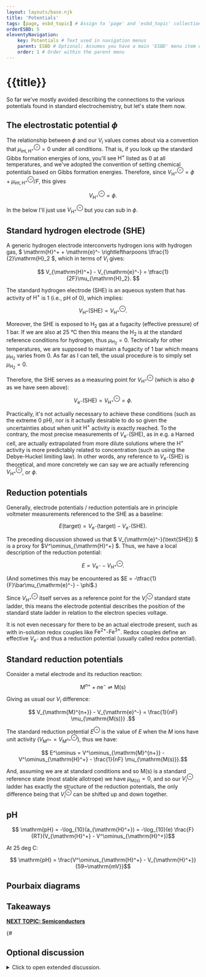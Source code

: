 ```yaml
---
layout: layouts/base.njk
title: 'Potentials'
tags: [page, esbd_topic] # Assign to 'page' and 'esbd_topic' collections
orderESBD: 5
eleventyNavigation:
    key: Potentials # Text used in navigation menus
    parent: ESBD # Optional: Assumes you have a main 'ESBD' menu item defined elsewhere
    order: 1 # Order within the parent menu
---
```


# {{title}}

So far we've mostly avoided describing the connections to the various potentials found in standard electrochemistry, but let's state them now.

## The electrostatic potential $\phi$

The relationship between $\phi$ and our $V_i$ values comes about via a convention that $\mu^\ominus_{\mathrm{int},\mathrm{H}^+} = 0$ under all conditions. That is, if you look up the standard Gibbs formation energies of ions, you'll see $\mathrm{H}^+$ listed as 0 at all temperatures, and we've adopted the convention of setting chemical potentials based on Gibbs formation energies. Therefore, since $V^\ominus_{\mathrm{H}^+} = \phi + \mu^\ominus_{\mathrm{int},\mathrm{H}^+}/F$, this gives

$$ V^\ominus_{\mathrm{H}^+} = \phi.$$

In the below I'll just use $V^\ominus_{\mathrm{H}^+}$ but you can sub in $\phi$.

## Standard hydrogen electrode (SHE)

A generic hydrogen electrode interconverts hydrogen ions with hydrogen gas, $ \mathrm{H}^+ + \mathrm{e}^- \rightleftharpoons \tfrac{1}{2}\mathrm{H}_2 $, which in terms of $V_i$ gives:

$$ V_{\mathrm{H}^+} - V_{\mathrm{e}^-} = \tfrac{1}{2F}\mu_{\mathrm{H}_2}. $$

The standard hydrogen electrode (SHE) is an aqueous system that has activity of $\mathrm{H}^+$ is 1 (i.e., pH of 0), which implies:

$$ V_{\mathrm{H}^+}(\text{SHE}) = V^\ominus_{\mathrm{H}^+} . $$

Moreover, the SHE is exposed to $\mathrm{H}_2$ gas at a fugacity (effective pressure) of 1 bar. If we are also at 25&nbsp;°C then this means the $\mathrm{H}_2$ is at the standard reference conditions for hydrogen, thus $\mu_{\mathrm{H}_2} = 0$. Technically for other temperatures, we are supposed to maintain a fugacity of 1 bar which means $\mu_{\mathrm{H}_2}$ varies from 0. As far as I can tell, the usual procedure is to simply set $\mu_{\mathrm{H}_2} = 0$.

Therefore, the SHE serves as a measuring point for $V^\ominus_{\mathrm{H}^+}$ (which is also $\phi$ as we have seen above):

$$ V_{\mathrm{e}^-}(\text{SHE}) = V^\ominus_{\mathrm{H}^+} = \phi .$$

Practically, it's not actually necessary to achieve these conditions (such as the extreme 0 pH), nor is it actually desirable to do so given the uncertainties about when unit $\mathrm{H}^+$ activity is exactly reached. To the contrary, the most precise measurements of $V_{\mathrm{e}^-}(\text{SHE})$, as in e.g. a Harned cell, are actually extrapolated from more dilute solutions where the $\mathrm{H}^+$ activity is more predictably related to concentration (such as using the Debye-Huckel limiting law). In other words, any reference to $V_{\mathrm{e}^-}(\text{SHE})$ is theoretical, and more concretely we can say we are actually referencing $V^\ominus_{\mathrm{H}^+}$, or $\phi$.

## Reduction potentials

Generally, electrode potentials / reduction potentials are in principle voltmeter measurements referenced to the SHE as a baseline:

$$ E(\text{target}) = V_{\mathrm{e}^-}(\text{target}) - V_{\mathrm{e}^-}(\text{SHE}). $$

The preceding discussion showed us that $ V_{\mathrm{e}^-}(\text{SHE}) $ is a proxy for $V^\ominus_{\mathrm{H}^+} $. Thus, we have a local description of the reduction potential:

$$ E = V_{\mathrm{e}^-} - V^\ominus_{\mathrm{H}^+}. $$

(And sometimes this may be encountered as $E = -\tfrac{1}{F}\bar\mu_{\mathrm{e}^-} - \phi$.)

Since $V^\ominus_{\mathrm{H}^+}$ itself serves as a reference point for the $V^\ominus_{i}$ standard state ladder, this means the electrode potential describes the position of the standard state ladder in relation to the electron species voltage.

It is not even necessary for there to be an actual electrode present, such as with in-solution redox couples like $\mathrm{Fe}^{2+}$-$\mathrm{Fe}^{3+}$. Redox couples define an effective $V_{\mathrm{e}^-}$ and thus a reduction potential (usually called redox potential).

## Standard reduction potentials

Consider a metal electrode and its reduction reaction:

$$ \mathrm{M}^{n+} + n \mathrm{e}^- \rightleftharpoons \mathrm{M(s)}$$

Giving as usual our $V_i$ difference:

$$ V_{\mathrm{M}^{n+}} - V_{\mathrm{e}^-} = \frac{1}{nF} \mu_{\mathrm{M(s)}} .$$

The standard reduction potential $E^\ominus$ is the value of $E$ when the $M$ ions have unit activity ($V_{\mathrm{M}^{n+}} = V^\ominus_{\mathrm{M}^{n+}}$), thus we have:

$$ E^\ominus = V^\ominus_{\mathrm{M}^{n+}} - V^\ominus_{\mathrm{H}^+} - \frac{1}{nF} \mu_{\mathrm{M(s)}}.$$

And, assuming we are at standard conditions and so $\mathrm{M(s)}$ is a standard reference state (most stable allotrope) we have $\mu_{\mathrm{M(s)}} = 0$, and so our $V^\ominus_i$ ladder has exactly the structure of the reduction potentials, the only difference being that $V^\ominus_i$ can be shifted up and down together.

## pH

$$ \mathrm{pH} = -\log_{10}(a_{\mathrm{H}^+}) = -\log_{10}(e) \frac{F}{RT}(V_{\mathrm{H}^+} - V^\ominus_{\mathrm{H}^+})$$

At 25 deg C:

$$ \mathrm{pH} = \frac{V^\ominus_{\mathrm{H}^+} - V_{\mathrm{H}^+}}{59~\mathrm{mV}}$$


## Pourbaix diagrams


## Takeaways


[**NEXT TOPIC: Semiconductors**](../semiconductors/)

{#   

## Optional discussion

<details>
<summary>
Click to open extended discussion.
</summary>
#}
